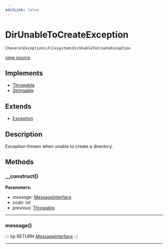 ```yaml
---
editLink: false
---
```


# DirUnableToCreateException

`Chevere\Exceptions\Filesystem\DirUnableToCreateException`

[view source](https://github.com/chevere/chevere/blob/master/src/Chevere/Exceptions/Filesystem/DirUnableToCreateException.php)

## Implements

- [Throwable](https://www.php.net/manual/class.throwable)
- [Stringable](https://www.php.net/manual/class.stringable)

## Extends

- [Exception](../Core/Exception.md)

## Description

Exception thrown when unable to create a directory.

## Methods

### __construct()

**Parameters:**

- *message*: [MessageInterface](../../Interfaces/Message/MessageInterface.md)
- *code*: int
- *previous*: [Throwable](https://www.php.net/manual/class.throwable)

---

### message()

::: tip RETURN
[MessageInterface](../../Interfaces/Message/MessageInterface.md)
:::

---
